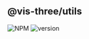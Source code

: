 ## @vis-three/utils

<p>
   <img alt="NPM" src="https://img.shields.io/npm/l/@vis-three/utils?color=blue">
   <img alt="version" src="https://img.shields.io/npm/v/@vis-three/utils">
</p>
